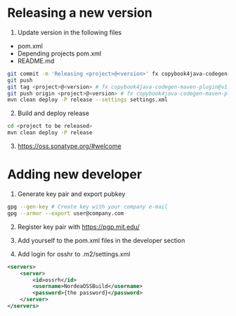 # Releasing a new version

1. Update version in the following files
* pom.xml
* Depending projects pom.xml
* README.md

```bash
git commit -m 'Releasing <project>@<version>' fx copybook4java-codegen-maven-plugin@v1.0.5
git push
git tag <project>@<version> # fx copybook4java-codegen-maven-plugin@v1.0.5
git push origin <project>@<version> # fx copybook4java-codegen-maven-plugin@v1.0.5
mvn clean deploy -P release --settings settings.xml
```

2. Build and deploy release

```bash
cd <project to be released>
mvn clean deploy -P release
```
3. https://oss.sonatype.org/#welcome

# Adding new developer

1. Generate key pair and export pubkey
```bash
gpg --gen-key # Create key with your company e-mail
gpg --armor --export user@company.com
```

2. Register key pair with https://pgp.mit.edu/

3. Add yourself to the pom.xml files in the developer section

4. Add login for osshr to .m2/settings.xml

```xml
<servers>
    <server>
        <id>ossrh</id>
        <username>NordeaOSSBuild</username>
        <password>{the password}</password>
    </server>
</servers>
```